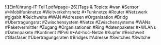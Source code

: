 
![[Einführung-IT-Teil1.pdf#page=26]]Tags & Topics:
   #wan
   #Sensor
   #•Mobilfunknetze
   #Weitverkehrsnetz
   #•Funknetze
   #Router
   #Netzwerk
   #gigabit
   #Reichweite
   #WAN
   #Adressen
   #Organisation
   #Bridg
   #Übertragungsrat
   #Zwischensystem
   #Netze
   #Zwischensysteme
   #WANs
   #Paketvermittler
   #Zugang
   #Organisationen
   #Ring
   #datenpaketer
   #•WLANs
   #Datenpakete
   #Kontinent
   #IPv6
   #•Ad-hoc-Netze
   #Kupfer
   #Reichweit
   #Glasfaser
   #Übertragungsraten
   #Bridges
   #Adresse
   #Switches
   #Switche